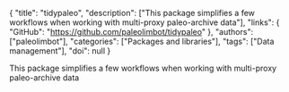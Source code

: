 {
  "title": "tidypaleo",
  "description": ["This package simplifies a few workflows when working with multi-proxy paleo-archive data"],
  "links": {
    "GitHub": "https://github.com/paleolimbot/tidypaleo"
  },
  "authors": ["paleolimbot"],
  "categories": ["Packages and libraries"],
  "tags": ["Data management"],
  "doi": null
}

<!-- Generated by csv2md.R – do not edit by hand -->

This package simplifies a few workflows when working with multi-proxy paleo-archive data